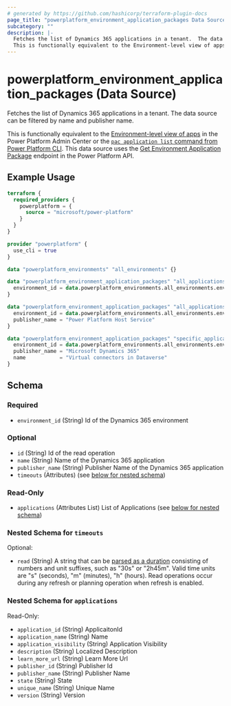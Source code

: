 ```yaml
---
# generated by https://github.com/hashicorp/terraform-plugin-docs
page_title: "powerplatform_environment_application_packages Data Source - powerplatform"
subcategory: ""
description: |-
  Fetches the list of Dynamics 365 applications in a tenant.  The data source can be filtered by name and publisher name.
  This is functionally equivalent to the Environment-level view of apps https://learn.microsoft.com/power-platform/admin/manage-apps#environment-level-view-of-apps in the Power Platform Admin Center or the pac application list command from Power Platform CLI https://learn.microsoft.com/power-platform/developer/cli/reference/application#pac-application-list.  This data source uses the Get Environment Application Package https://learn.microsoft.com/rest/api/power-platform/appmanagement/applications/get-environment-application-package endpoint in the Power Platform API.
---
```


# powerplatform_environment_application_packages (Data Source)

Fetches the list of Dynamics 365 applications in a tenant.  The data source can be filtered by name and publisher name.

This is functionally equivalent to the [Environment-level view of apps](https://learn.microsoft.com/power-platform/admin/manage-apps#environment-level-view-of-apps) in the Power Platform Admin Center or the [`pac application list` command from Power Platform CLI](https://learn.microsoft.com/power-platform/developer/cli/reference/application#pac-application-list).  This data source uses the [Get Environment Application Package](https://learn.microsoft.com/rest/api/power-platform/appmanagement/applications/get-environment-application-package) endpoint in the Power Platform API.

## Example Usage

```terraform
terraform {
  required_providers {
    powerplatform = {
      source = "microsoft/power-platform"
    }
  }
}

provider "powerplatform" {
  use_cli = true
}

data "powerplatform_environments" "all_environments" {}

data "powerplatform_environment_application_packages" "all_applications" {
  environment_id = data.powerplatform_environments.all_environments.environments[0].id
}

data "powerplatform_environment_application_packages" "all_applications_from_publisher" {
  environment_id = data.powerplatform_environments.all_environments.environments[0].id
  publisher_name = "Power Platform Host Service"
}

data "powerplatform_environment_application_packages" "specific_application" {
  environment_id = data.powerplatform_environments.all_environments.environments[0].id
  publisher_name = "Microsoft Dynamics 365"
  name           = "Virtual connectors in Dataverse"
}
```

<!-- schema generated by tfplugindocs -->
## Schema

### Required

- `environment_id` (String) Id of the Dynamics 365 environment

### Optional

- `id` (String) Id of the read operation
- `name` (String) Name of the Dynamics 365 application
- `publisher_name` (String) Publisher Name of the Dynamics 365 application
- `timeouts` (Attributes) (see [below for nested schema](#nestedatt--timeouts))

### Read-Only

- `applications` (Attributes List) List of Applications (see [below for nested schema](#nestedatt--applications))

<a id="nestedatt--timeouts"></a>
### Nested Schema for `timeouts`

Optional:

- `read` (String) A string that can be [parsed as a duration](https://pkg.go.dev/time#ParseDuration) consisting of numbers and unit suffixes, such as "30s" or "2h45m". Valid time units are "s" (seconds), "m" (minutes), "h" (hours). Read operations occur during any refresh or planning operation when refresh is enabled.


<a id="nestedatt--applications"></a>
### Nested Schema for `applications`

Read-Only:

- `application_id` (String) ApplicaitonId
- `application_name` (String) Name
- `application_visibility` (String) Application Visibility
- `description` (String) Localized Description
- `learn_more_url` (String) Learn More Url
- `publisher_id` (String) Publisher Id
- `publisher_name` (String) Publisher Name
- `state` (String) State
- `unique_name` (String) Unique Name
- `version` (String) Version
